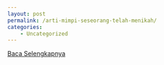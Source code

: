 ```yaml
---
layout: post
permalink: /arti-mimpi-seseorang-telah-menikah/
categories:
    - Uncategorized
---
```


[Baca Selengkapnya](/02)